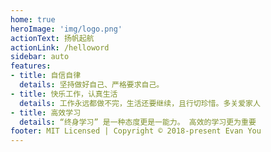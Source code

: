 ```yaml
---
home: true
heroImage: 'img/logo.png'
actionText: 扬帆起航
actionLink: /helloword
sidebar: auto
features:
- title: 自信自律
  details: 坚持做好自己、严格要求自己。
- title: 快乐工作，认真生活
  details: 工作永远都做不完，生活还要继续，且行切珍惜。多关爱家人
- title: 高效学习
  details: “终身学习” 是一种态度更是一能力。 高效的学习更为重要
footer: MIT Licensed | Copyright © 2018-present Evan You
---
```

